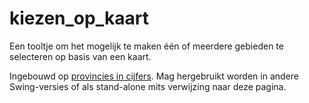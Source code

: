 # kiezen_op_kaart

Een tooltje om het mogelijk te maken één of meerdere gebieden te selecteren op basis van een kaart.

Ingebouwd op [provincies in cijfers](https://provincies.incijfers.be/databank?report=kiezen_op_kaart&keepworkspace=true). Mag  hergebruikt worden in andere Swing-versies of als stand-alone mits verwijzing naar deze pagina.

